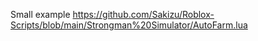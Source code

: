 Small example
https://github.com/Sakizu/Roblox-Scripts/blob/main/Strongman%20Simulator/AutoFarm.lua
